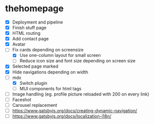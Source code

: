 # thehomepage

- [x] Deployment and pipeline
- [x] Finish stuff page
- [x] HTML routing
- [x] Add contact page
- [x] Avatar
- [ ] Fix cards depending on screensize 
  - [x] Use one-column layout for small screen
  - [ ] Reduce icon size and font size depending on screen size
- [x] Selected page marked
- [x] Hide navigations depending on width
- [ ] mdx
  - [x] Switch plugin
  - [ ] MUI components for html tags
- [ ] Image handling (eg. profile picture reloaded with 200 on every link)
- [ ] Faceshot
- [ ] Carousel replacement
- [ ] https://www.gatsbyjs.org/docs/creating-dynamic-navigation/
- [ ] https://www.gatsbyjs.org/docs/localization-i18n/